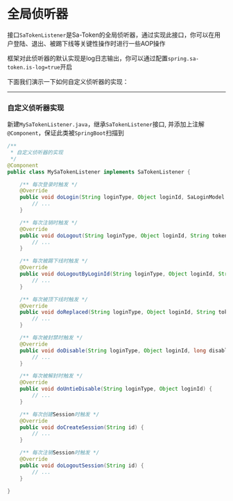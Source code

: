 # 全局侦听器

接口`SaTokenListener`是Sa-Token的全局侦听器，通过实现此接口，你可以在用户登陆、退出、被踢下线等关键性操作时进行一些AOP操作 

框架对此侦听器的默认实现是log日志输出，你可以通过配置`spring.sa-token.is-log=true`开启

下面我们演示一下如何自定义侦听器的实现：

--- 


### 自定义侦听器实现

新建`MySaTokenListener.java`，继承`SaTokenListener`接口, 并添加上注解`@Component`，保证此类被`SpringBoot`扫描到
``` java
/**
 * 自定义侦听器的实现 
 */
@Component
public class MySaTokenListener implements SaTokenListener {

	/** 每次登录时触发 */
	@Override
	public void doLogin(String loginType, Object loginId, SaLoginModel loginModel) {
		// ... 
	}

	/** 每次注销时触发 */
	@Override
	public void doLogout(String loginType, Object loginId, String tokenValue) {
		// ... 
	}

	/** 每次被踢下线时触发 */
	@Override
	public void doLogoutByLoginId(String loginType, Object loginId, String tokenValue, String device) {
		// ... 
	}

	/** 每次被顶下线时触发 */
	@Override
	public void doReplaced(String loginType, Object loginId, String tokenValue, String device) {
		// ... 
	}

	/** 每次被封禁时触发 */
	@Override
	public void doDisable(String loginType, Object loginId, long disableTime) {
		// ... 
	}

	/** 每次被解封时触发 */
	@Override
	public void doUntieDisable(String loginType, Object loginId) {
		// ... 
	}

	/** 每次创建Session时触发 */
	@Override
	public void doCreateSession(String id) {
		// ... 
	}

	/** 每次注销Session时触发 */
	@Override
	public void doLogoutSession(String id) {
		// ... 
	}

}
```

